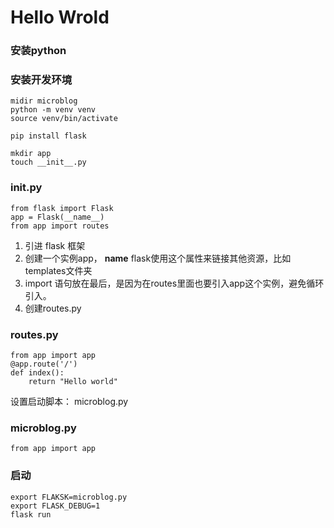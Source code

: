 # Hello Wrold
### 安装python
### 安装开发环境
```
midir microblog
python -m venv venv
source venv/bin/activate

pip install flask

mkdir app
touch __init__.py
```
### __init__.py
```
from flask import Flask
app = Flask(__name__)
from app import routes
```
1. 引进 flask 框架
2. 创建一个实例app， __name__ flask使用这个属性来链接其他资源，比如templates文件夹
3. import 语句放在最后，是因为在routes里面也要引入app这个实例，避免循环引入。
4. 创建routes.py 

### routes.py
```
from app import app
@app.route('/')
def index():
    return "Hello world"
```
设置启动脚本： microblog.py

### microblog.py
```
from app import app
```
### 启动
```
export FLAKSK=microblog.py
export FLASK_DEBUG=1
flask run
```
